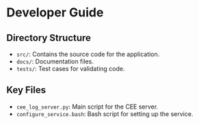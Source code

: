 # Developer Guide

## Directory Structure
- `src/`: Contains the source code for the application.
- `docs/`: Documentation files.
- `tests/`: Test cases for validating code.

## Key Files
- `cee_log_server.py`: Main script for the CEE server.
- `configure_service.bash`: Bash script for setting up the service.
